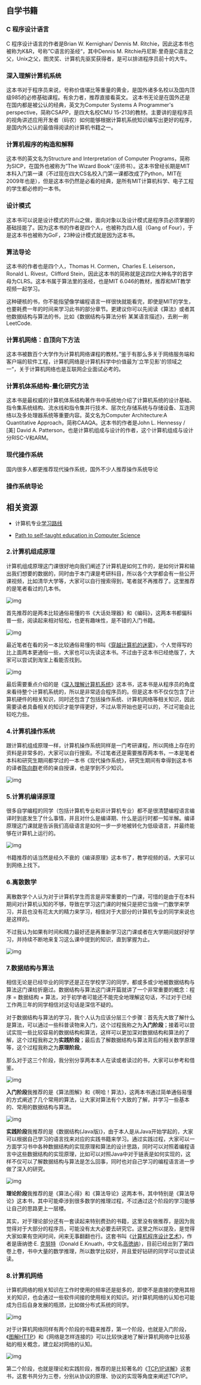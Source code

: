 ## 自学书籍

### C 程序设计语言

C 程序设计语言的作者是Brian W. Kernighan/ Dennis M. Ritchie，因此这本书也被称为K&R，号称”C语言的圣经“，其中Dennis M. Ritchie丹尼斯·里奇是C语言之父，Unix之父，图灵奖、计算机先驱奖获得者，是可以排进程序员前十的大牛。

### 深入理解计算机系统

这本书对于程序员来说，号称价值堪比等重量的黄金，是国外诸多名校以及国内顶级985的必修基础课程。有余力者，推荐直接看英文。 这本书无论是在国外还是在国内都是被公认的经典，英文为Computer Systems A Programmer's perspective，简称CSAPP，是四大名校CMU 15-213的教材。主要讲的是程序员的视角讲述应用开发者（码农）如何能够根据计算机系统知识编写出更好的程序，是国内外公认的最值得阅读的计算机书籍之一。

### 计算机程序的构造和解释

这本书的英文名为Structure and Interpretation of Computer Programs，简称为SICP，在国外也被称为”The Wizard Book“（巫师书）。这本书曾经长期是MIT本科入门第一课（不过现在四大CS名校入门第一课都改成了Python，MIT在2009年也是），但是这本书仍然是必看的经典，是所有MIT计算机科学、电子工程的学生都必修的一本书。

### 设计模式

这本书可以说是设计模式的开山之做，面向对象以及设计模式是程序员必须掌握的基础技能了。因为这本书的作者是四个人，也被称为四人组（Gang of Four），于是这本书也被称为GoF，23种设计模式就是因为这本书。

### 算法导论

这本书的作者也是四个人，Thomas H. Cormen，Charles E. Leiserson，Ronald L. Rivest，Clifford Stein，因此这本书的简称就是这四位大神名字的首字母为CLRS。这本书属于算法里的圣经，也是MIT 6.046的教材，推荐和MIT教学视频一起学习。

这种硬核的书，你不能指望像学编程语言一样很快就能看完，即使是MIT的学生，也要耗费一年的时间来学习此书的部分章节。更建议你可以先阅读《算法》或者其他数据结构与算法的书，比如《数据结构与算法分析 某某语言描述》，去刷一刷LeetCode.

### 计算机网络：自顶向下方法

这本书被数百个大学作为计算机网络课程的教材。”鉴于有那么多关于网络服务端和客户端的软件工程，计算机网络是计算机科学中价值最为'立竿见影'的领域之一“，关于计算机网络也是互联网企业面试必考的。

### 计算机体系结构-量化研究方法

这本书是最权威的计算机体系结构著作书中系统地介绍了计算机系统的设计基础、指令集系统结构、流水线和指令集并行技术、层次化存储系统与存储设备、互连网络以及多处理器系统等重要内容。英文名为Computer Architecture:A Quantitative Approach，简称CAAQA。这本书的作者是John L. Hennessy / [美] David A. Patterson，也是计算机组成与设计的作者，这个计算机组成与设计分RISC-V和ARM。

### 现代操作系统

国内很多人都更推荐现代操作系统，国外不少人推荐操作系统导论

### 操作系统导论





## 相关资源

- 计算机专业[学习路线](https://hackway.org/docs/cs/intro)

- [Path to self-taught education in Computer Science](https://github.com/ossu/computer-science)



### **2.计算机组成原理**

计算机组成原理这门课很好地向我们阐述了计算机是如何工作的，是如何计算和输出我们想要的数据的，同时由于本门课是考研科目，所以各个大学都会有一些公开课视频，比如清华大学等，大家可以自行搜索得到，笔者就不再推荐了。这里推荐的是笔者看过的几本书。

![img](https://pic4.zhimg.com/v2-a539fae0596739f26ad613e397ad2f37_b.jpg)

首先推荐的是两本比较通俗易懂的书《大话处理器》和《编码》，这两本书都偏科普一些，阅读起来相对轻松，也更有趣味性，是不错的入门书籍。

![img](https://pic3.zhimg.com/v2-4723e36ec58befabb28bc0d5254a719e_b.jpg)

最近笔者在看的另一本比较通俗易懂的书叫《[穿越计算机的迷雾](https://www.zhihu.com/search?q=穿越计算机的迷雾&search_source=Entity&hybrid_search_source=Entity&hybrid_search_extra={"sourceType"%3A"article"%2C"sourceId"%3A"36036331"})》，个人觉得写的比上面两本更通俗一些，大家也可以先读这本书。不过由于这本书已经绝版了，大家可以尝试到淘宝上看能否找到。

![img](https://pic3.zhimg.com/v2-a1b9530a48ddd473957120330b429faa_b.jpg)

最后需要重点介绍的是《[深入理解计算机系统](https://www.zhihu.com/search?q=深入理解计算机系统&search_source=Entity&hybrid_search_source=Entity&hybrid_search_extra={"sourceType"%3A"article"%2C"sourceId"%3A"36036331"})》这本书，这本书是从程序员的角度来看待整个计算机系统的，所以是非常适合程序员的。但是这本书不仅仅包含了计算机硬件的相关知识，同时还包含了包括操作系统、计算机网络等相关知识，因此需要读者具备相关的知识才能学得更好，不过从零开始也是可以的，不过可能会比较吃力些。

### **4.计算机操作系统**

跟计算机组成原理一样，计算机操作系统同样是一门考研课程，所以网络上存在的资料是非常多的，大家可以自行搜索。不过笔者还是需要推荐两本书，一本是笔者本科和研究生期间都学过的一本书《现代操作系统》，研究生期间有幸得到这本书的译者[陈向群](https://www.zhihu.com/search?q=陈向群&search_source=Entity&hybrid_search_source=Entity&hybrid_search_extra={"sourceType"%3A"article"%2C"sourceId"%3A"36036331"})老师的亲自授课，也是学到不少知识。

![img](https://pic4.zhimg.com/v2-b3874bd7c0591c09c0808e3aae251a47_b.jpg)

### **5.计算机编译原理**

很多自学编程的同学（包括计算机专业和非计算机专业）都不是很清楚编程语言编译时到底发生了什么事情，并且对什么是编译期、什么是运行时都一知半解。编译原理这门课就是告诉我们高级语言是如何一步一步地被转化为低级语言，并最终能够在计算机上运行的。

![img](https://pic4.zhimg.com/v2-1e8aee8ebf0790cd27c59ba593174397_b.jpg)

书籍推荐的话当然是经久不衰的《编译原理》这本书了，教学视频的话，大家可以到网络上找下。

### **6.离散数学**

离散数学个人认为对于计算机学生而言是非常重要的一门课，可惜的是由于在本科期间对计算机认知的不够，导致在学习这门课的时候只是把它当做一门数学来学习，并且也没有花太大的精力来学习，相信对于大部分的计算机专业的同学来说也是这样的。

不过我认为如果有时间和精力最好还是再重新学习这门课或者在大学期间就好好学习，并持续不断地来复习这么课中提到的知识，直到掌握为止。

![img](https://pic2.zhimg.com/v2-728160c8aeb0d44e964fafe5b58e9d0d_b.jpg)

### **7.数据结构与算法**

相信无论是已经毕业的同学还是正在学校学习的同学，都或多或少地被数据结构与算法这门课给折磨过。数据结构与算法这门课开篇就讲了一个非常重要的概念：程序 = 数据结构 + 算法，对于初学者可能还不能完全地理解这句话，不过对于已经工作两三年的同学相信对这句话是深信不疑的。

对于数据结构与算法的学习，我个人认为应该分层三个步骤：首先先大致了解什么是算法，可以通过一些科普读物来入门，这个过程我称之为**入门阶段**；接着可以尝试实现一些比较容易的数据结构和算法，这样可以更加深对数据结构和算法的了解，这个过程我称之为**实践阶段**；最后去了解数据结构与算法背后的相关数学原理等，这个过程我称之为**原理阶段**。

那么对于这三个阶段，我分别分享两本本人在读或者读过的书，大家可以参考和借鉴。

![img](https://pic4.zhimg.com/v2-b5bcc5dbeaf120737087c70ff33f555b_b.jpg)

**入门阶段**我推荐的是《算法图解》和《啊哈！算法》，这两本书通过简单通俗易懂的方式阐述了几个常用的算法，让大家对算法有个大致的了解，并学习一些基本的、常用的数据结构与算法。

![img](https://pic1.zhimg.com/v2-f4441a282523117cf5ba29199229c08c_b.jpg)

**实践阶段**我推荐的是《数据结构(Java版)》，由于本人是从Java开始学起的，大家可以根据自己学习的语言找来对应的实践书籍来学习。通过实践过程，大家可以一方面学习书中各种数据结构的实现原理和算法的设计思路，同时可以对照着编程语言中这些数据结构的实现原理，比如可以对照Java中对于链表是如何实现的，这样不仅可以了解数据结构与算法是怎么回事，同时也对自己学习的编程语言进一步做了深入的研究。

![img](https://pic1.zhimg.com/v2-907f8a2b51f732d0153fcf17b548e768_b.jpg)

**理论阶段**我推荐的是《算法心得》和《算法导论》这两本书，其中特别是《算法导论》这本书，其中可能牵涉到很多数学的推理过程，不过通过这个阶段的学习能够让自己的思路更上一层楼。

其实，对于理论部分还有一套读起来特别费劲的书籍，这里没有做推荐，是因为我觉得对于大部分的程序员，可能没有太大必要去研究它。这里之所以提及，是觉得大家如果有空闲时间，闲来无事翻翻也行。这套书叫《[计算机程序设计艺术](https://www.zhihu.com/search?q=计算机程序设计艺术&search_source=Entity&hybrid_search_source=Entity&hybrid_search_extra={"sourceType"%3A"article"%2C"sourceId"%3A"36036331"})》，作者是唐纳徳·E. [克努特](https://www.zhihu.com/search?q=克努特&search_source=Entity&hybrid_search_source=Entity&hybrid_search_extra={"sourceType"%3A"article"%2C"sourceId"%3A"36036331"})（Donald E.Knuath，中文名[高徳纳](https://www.zhihu.com/search?q=高徳纳&search_source=Entity&hybrid_search_source=Entity&hybrid_search_extra={"sourceType"%3A"article"%2C"sourceId"%3A"36036331"})），目前已经出到了第四卷上卷，书中大量的数学推理，所以数学比较好，并且爱好钻研的同学可以尝试读读。

### **8.计算机网络**

计算机网络的相关知识在工作时使用的频率还是挺多的，即使不是直接的使用其相关的知识，也会通过一些软件间接的使用相关的知识。对计算机网络的认知也可能成为日后自身发展的瓶颈，比如做分布式系统的同学。

![img](https://pic2.zhimg.com/v2-258450368b2e24e20dbc40177ad19c55_b.jpg)

对于计算机网络同样有两个阶段的书籍来推荐，第一个阶段，也就是入门阶段，《[图解HTTP](https://www.zhihu.com/search?q=图解HTTP&search_source=Entity&hybrid_search_source=Entity&hybrid_search_extra={"sourceType"%3A"article"%2C"sourceId"%3A"36036331"})》和《网络是怎样连接的》可以比较快速地了解计算机网络中比较基础的相关概念，建立起对网络的认知。

![img](https://pic4.zhimg.com/v2-021be0b39051605657eed1d9cd25492b_b.jpg)

第二个阶段，也就是理论和实践阶段，推荐的是比较著名的《[TCP/IP详解](https://www.zhihu.com/search?q=TCP%2FIP详解&search_source=Entity&hybrid_search_source=Entity&hybrid_search_extra={"sourceType"%3A"article"%2C"sourceId"%3A"36036331"})》这套书，这套书共分为三卷，分别从协议的原理、协议的实现等角度来阐述TCP/IP。

